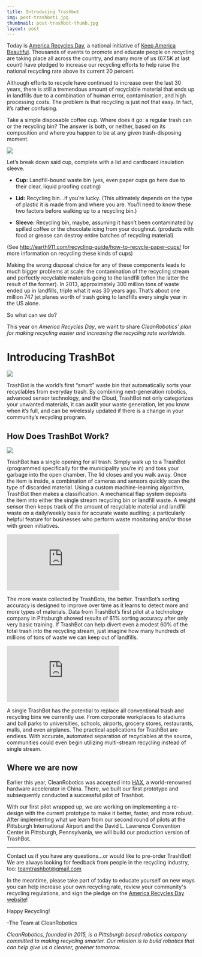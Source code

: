 ```yaml
---
title: Introducing Trashbot
img: post-trashbot1.jpg
thumbnail: post-trashbot-thumb.jpg
layout: post
---
```


Today is [America Recycles Day](https://americarecyclesday.org/), a national initiative of [Keep America Beautiful](https://www.kab.org/). Thousands of events to promote and educate people on recycling are taking place all across the country, and many more of us (67.5K at last count) have pledged to increase our recycling efforts to help raise the national recycling rate above its current 20 percent.

Although efforts to recycle have continued to increase over the last 30 years, there is still a tremendous amount of recyclable material that ends up in landfills due to a combination of human error, contamination, and high processing costs. The problem is that recycling is just not that easy. In fact, it’s rather confusing.

Take a simple disposable coffee cup. Where does it go: a regular trash can or the recycling bin? The answer is both, or neither, based on its composition and where you happen to be at any given trash-disposing moment.

<img src='{{site.baseurl}}/img/posts/post-coffeecups.png' style="max-width:100%;"/>

Let’s break down said cup, complete with a lid and cardboard insulation sleeve.

* **Cup:** Landfill-bound waste bin (yes, even paper cups go here due to their clear, liquid proofing coating)

* **Lid:** Recycling bin…if you’re lucky. (This ultimately depends on the type of plastic it is made from and where you are. You’ll need to know these two factors before walking up to a recycling bin.)

* **Sleeve:** Recycling bin, maybe, assuming it hasn’t been contaminated by spilled coffee or the chocolate icing from your doughnut. (products with food or grease can destroy entire batches of recycling material)

(See http://earth911.com/recycling-guide/how-to-recycle-paper-cups/ for more information on recycling these kinds of cups)

Making the wrong disposal choice for any of these components leads to much bigger problems at scale: the contamination of the recycling stream and perfectly recyclable materials going to the landfill (often the latter the result of the former). In 2013, approximately 300 million tons of waste ended up in landfills, triple what it was 30 years ago. That’s about one million 747 jet planes worth of trash going to landfills every single year in the US alone.

So what can we do?

This year on *America Recycles Day*, we want to share *CleanRobotics' plan for making recycling easier and increasing the recycling rate worldwide.*

# Introducing TrashBot

<img src='{{site.baseurl}}/img/posts/post-trashbot1.jpg' style="max-width:100%;"/>

TrashBot is the world’s first “smart” waste bin that automatically sorts your recyclables from everyday trash. By combining next-generation robotics, advanced sensor technology, and the Cloud, TrashBot not only categorizes your unwanted materials, it can audit your waste generation, let you know when it’s full, and can be wirelessly updated if there is a change in your community’s recycling program.

## How Does TrashBot Work?

<img src='{{site.baseurl}}/img/posts/post-trashbot2.jpg' style="max-width:100%;"/>

TrashBot has a single opening for all trash. Simply walk up to a TrashBot (programmed specifically for the municipality you’re in) and toss your garbage into the open chamber. The lid closes and you walk away. Once the item is inside, a combination of cameras and sensors quickly scan the type of discarded material. Using a custom machine-learning algorithm, TrashBot then makes a classification. A mechanical flap system deposits the item into either the single stream recycling bin or landfill waste. A weight sensor then keeps track of the amount of recyclable material and landfill waste on a daily/weekly basis for accurate waste auditing; a particularly helpful feature for businesses who perform waste monitoring and/or those with green initiatives.

<iframe style="max-width:100%;" src="https://www.youtube.com/embed/ghqDwLIzC0Y" frameborder="0" allowfullscreen></iframe>

The more waste collected by TrashBots, the better. TrashBot’s sorting accuracy is designed to improve over time as it learns to detect more and more types of materials. Data from TrashBot’s first pilot at a technology company in Pittsburgh showed results of 81% sorting accuracy after only very basic training. If TrashBot can help divert even a modest 60% of the total trash into the recycling stream, just imagine how many hundreds of millions of tons of waste we can keep out of landfills. 

<iframe style="max-width:100%;" src="https://www.youtube.com/embed/IFH0AUOpU_8" frameborder="0" allowfullscreen></iframe>

A single TrashBot has the potential to replace all conventional trash and recycling bins we currently use. From corporate workplaces to stadiums and ball parks to universities, schools, airports, grocery stores, restaurants, malls, and even airplanes. The practical applications for TrashBot are endless. With accurate, automated separation of recyclables at the source, communities could even begin utilizing multi-stream recycling instead of single stream. 

## Where we are now

Earlier this year, CleanRobotics was accepted into [HAX](https://hax.co/), a world-renowned hardware accelerator in China. There, we built our first prototype and subsequently conducted a successful pilot of Trashbot.

With our first pilot wrapped up, we are working on implementing a re-design with the current prototype to make it better, faster, and more robust. After implementing what we learn from our second round of pilots at the Pittsburgh International Airport and the David L. Lawrence Convention Center in Pittsburgh, Pennsylvania, we will build our production version of TrashBot.

---

Contact us if you have any questions...or would like to pre-order TrashBot! We are always looking for feedback from people in the recycling industry, too: [teamtrashbot@gmail.com](mailto:teamtrashbot@gmail.com)

In the meantime, please take part of today to educate yourself on new ways you can help increase your own recycling rate, review your community's recycling regulations, and sign the pledge on the [America Recycles Day website](https://americarecyclesday.org/)! 

Happy Recycling! 

-The Team at CleanRobotics

*CleanRobotics, founded in 2015, is a Pittsburgh based robotics company committed to making recycling smarter. Our mission is to build robotics that can help give us a cleaner, greener tomorrow.*

